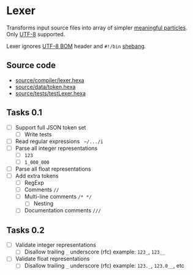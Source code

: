 # Lexer

Transforms input source files into array of simpler [meaningful particles](https://github.com/hexalang/hexa/blob/master/source/data/token.hexa). Only [UTF-8](https://en.wikipedia.org/wiki/UTF-8) supported.

Lexer ignores [UTF-8 BOM](https://en.wikipedia.org/wiki/Byte_order_mark) header and `#!/bin` [shebang](https://en.wikipedia.org/wiki/Shebang_(Unix)).

## Source code

- [source/compiler/lexer.hexa](https://github.com/hexalang/hexa/blob/master/source/compiler/lexer.hexa)
- [source/data/token.hexa](https://github.com/hexalang/hexa/blob/master/source/data/token.hexa)
- [source/tests/testLexer.hexa](https://github.com/hexalang/hexa/blob/master/source/tests/testLexer.hexa)

## Tasks 0.1

- [ ] Support full JSON token set
  - [ ] Write tests
- [ ] Read regular expressions ` ~/.../i`
- [ ] Parse all integer representations
  - [ ] `123`
  - [ ] `1_000_000`
- [ ] Parse all float representations
- [ ] Add extra tokens
  - [ ] RegExp
  - [ ] Comments `//`
  - [ ] Multi-line comments `/* */`
    - [ ] Nesting
  - [ ] Documentation comments `///`

## Tasks 0.2

- [ ] Validate integer representations
    - [ ] Disallow trailing `_` underscore (rfc) example: `123_`, `123__`
- [ ] Validate float representations
    - [ ] Disallow trailing `_` underscore (rfc) example: `123._`, `123.0__`, etc
